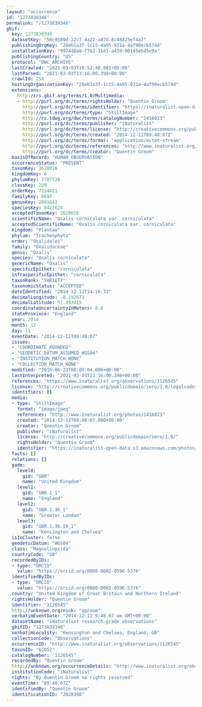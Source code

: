 ```yaml
---
layout: "occurrence"
id: "1273839346"
permalink: "/1273839346"
gbif:
  key: 1273839346
  datasetKey: "50c9509d-22c7-4a22-a47d-8c48425ef4a7"
  publishingOrgKey: "28eb1a3f-1c15-4a95-931a-4af90ecb574d"
  installationKey: "997448a8-f762-11e1-a439-00145eb45e9a"
  publishingCountry: "US"
  protocol: "DWC_ARCHIVE"
  lastCrawled: "2021-03-03T10:52:40.881+00:00"
  lastParsed: "2021-03-03T13:16:00.398+00:00"
  crawlId: 254
  hostingOrganizationKey: "28eb1a3f-1c15-4a95-931a-4af90ecb574d"
  extensions:
    http://rs.gbif.org/terms/1.0/Multimedia:
    - http://purl.org/dc/terms/rightsHolder: "Quentin Groom"
      http://purl.org/dc/terms/identifier: "https://inaturalist-open-data.s3.amazonaws.com/photos/1416023/original.jpg?1418307406"
      http://purl.org/dc/terms/type: "StillImage"
      http://rs.tdwg.org/dwc/terms/catalogNumber: "1416023"
      http://purl.org/dc/terms/publisher: "iNaturalist"
      http://purl.org/dc/terms/license: "http://creativecommons.org/publicdomain/zero/1.0/"
      http://purl.org/dc/terms/created: "2014-12-11T09:48:07Z"
      http://purl.org/dc/terms/format: "application/octet-stream"
      http://purl.org/dc/terms/references: "http://www.inaturalist.org/photos/1416023"
      http://purl.org/dc/terms/creator: "Quentin Groom"
  basisOfRecord: "HUMAN_OBSERVATION"
  occurrenceStatus: "PRESENT"
  taxonKey: 3628016
  kingdomKey: 6
  phylumKey: 7707728
  classKey: 220
  orderKey: 7224021
  familyKey: 6697
  genusKey: 2891642
  speciesKey: 8427624
  acceptedTaxonKey: 3628016
  scientificName: "Oxalis corniculata var. corniculata"
  acceptedScientificName: "Oxalis corniculata var. corniculata"
  kingdom: "Plantae"
  phylum: "Tracheophyta"
  order: "Oxalidales"
  family: "Oxalidaceae"
  genus: "Oxalis"
  species: "Oxalis corniculata"
  genericName: "Oxalis"
  specificEpithet: "corniculata"
  infraspecificEpithet: "corniculata"
  taxonRank: "VARIETY"
  taxonomicStatus: "ACCEPTED"
  dateIdentified: "2014-12-11T14:16:33"
  decimalLongitude: -0.192673
  decimalLatitude: 51.493415
  coordinateUncertaintyInMeters: 8.0
  stateProvince: "England"
  year: 2014
  month: 12
  day: 11
  eventDate: "2014-12-11T09:48:07"
  issues:
  - "COORDINATE_ROUNDED"
  - "GEODETIC_DATUM_ASSUMED_WGS84"
  - "INSTITUTION_MATCH_NONE"
  - "COLLECTION_MATCH_NONE"
  modified: "2016-06-23T08:09:04.000+00:00"
  lastInterpreted: "2021-03-03T13:16:00.398+00:00"
  references: "https://www.inaturalist.org/observations/1126545"
  license: "http://creativecommons.org/publicdomain/zero/1.0/legalcode"
  identifiers: []
  media:
  - type: "StillImage"
    format: "image/jpeg"
    references: "http://www.inaturalist.org/photos/1416023"
    created: "2014-12-11T09:48:07.000+00:00"
    creator: "Quentin Groom"
    publisher: "iNaturalist"
    license: "http://creativecommons.org/publicdomain/zero/1.0/"
    rightsHolder: "Quentin Groom"
    identifier: "https://inaturalist-open-data.s3.amazonaws.com/photos/1416023/original.jpg?1418307406"
  facts: []
  relations: []
  gadm:
    level0:
      gid: "GBR"
      name: "United Kingdom"
    level1:
      gid: "GBR.1_1"
      name: "England"
    level2:
      gid: "GBR.1.36_1"
      name: "Greater London"
    level3:
      gid: "GBR.1.36.19_1"
      name: "Kensington and Chelsea"
  isInCluster: false
  geodeticDatum: "WGS84"
  class: "Magnoliopsida"
  countryCode: "GB"
  recordedByIDs:
  - type: "ORCID"
    value: "https://orcid.org/0000-0002-0596-5376"
  identifiedByIDs:
  - type: "ORCID"
    value: "https://orcid.org/0000-0002-0596-5376"
  country: "United Kingdom of Great Britain and Northern Ireland"
  rightsHolder: "Quentin Groom"
  identifier: "1126545"
  http://unknown.org/nick: "qgroom"
  verbatimEventDate: "2014-12-11 9:48:07 am GMT+00:00"
  datasetName: "iNaturalist research-grade observations"
  gbifID: "1273839346"
  verbatimLocality: "Kensington and Chelsea, England, GB"
  collectionCode: "Observations"
  occurrenceID: "http://www.inaturalist.org/observations/1126545"
  taxonID: "61052"
  catalogNumber: "1126545"
  recordedBy: "Quentin Groom"
  http://unknown.org/occurrenceDetails: "http://www.inaturalist.org/observations/1126545"
  institutionCode: "iNaturalist"
  rights: "By Quentin Groom no rights reserved"
  eventTime: "09:48:07Z"
  identifiedBy: "Quentin Groom"
  identificationID: "2028388"
---
```

